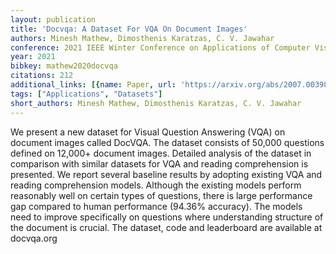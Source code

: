 ```yaml
---
layout: publication
title: 'Docvqa: A Dataset For VQA On Document Images'
authors: Minesh Mathew, Dimosthenis Karatzas, C. V. Jawahar
conference: 2021 IEEE Winter Conference on Applications of Computer Vision (WACV)
year: 2021
bibkey: mathew2020docvqa
citations: 212
additional_links: [{name: Paper, url: 'https://arxiv.org/abs/2007.00398'}]
tags: ["Applications", "Datasets"]
short_authors: Minesh Mathew, Dimosthenis Karatzas, C. V. Jawahar
---
```

We present a new dataset for Visual Question Answering (VQA) on document
images called DocVQA. The dataset consists of 50,000 questions defined on
12,000+ document images. Detailed analysis of the dataset in comparison with
similar datasets for VQA and reading comprehension is presented. We report
several baseline results by adopting existing VQA and reading comprehension
models. Although the existing models perform reasonably well on certain types
of questions, there is large performance gap compared to human performance
(94.36% accuracy). The models need to improve specifically on questions where
understanding structure of the document is crucial. The dataset, code and
leaderboard are available at docvqa.org